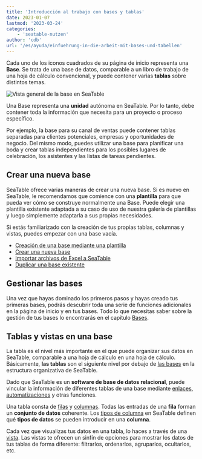 ```yaml
---
title: 'Introducción al trabajo con bases y tablas'
date: 2023-01-07
lastmod: '2023-03-24'
categories:
    - 'seatable-nutzen'
author: 'cdb'
url: '/es/ayuda/einfuehrung-in-die-arbeit-mit-bases-und-tabellen'
---
```


Cada uno de los iconos cuadrados de su página de inicio representa una **Base**. Se trata de una base de datos, comparable a un libro de trabajo de una hoja de cálculo convencional, y puede contener varias **tablas** sobre distintos temas.

![Vista general de la base en SeaTable](https://seatable.io/wp-content/uploads/2023/01/base-overview.png)

Una Base representa una **unidad** autónoma en SeaTable. Por lo tanto, debe contener toda la información que necesita para un proyecto o proceso específico.

Por ejemplo, la base para su canal de ventas puede contener tablas separadas para clientes potenciales, empresas y oportunidades de negocio. Del mismo modo, puedes utilizar una base para planificar una boda y crear tablas independientes para los posibles lugares de celebración, los asistentes y las listas de tareas pendientes.

## Crear una nueva base

SeaTable ofrece varias maneras de crear una nueva base. Si es nuevo en SeaTable, le recomendamos que comience con una **plantilla** para que pueda ver cómo se construye normalmente una Base. Puede elegir una plantilla existente adaptada a su caso de uso de nuestra galería de plantillas y luego simplemente adaptarla a sus propias necesidades.

Si estás familiarizado con la creación de tus propias tablas, columnas y vistas, puedes empezar con una base vacía.

- [Creación de una base mediante una plantilla](https://seatable.io/es/docs/bases-verwalten/anlegen-einer-base-mithilfe-einer-vorlage/)
- [Crear una nueva base](https://seatable.io/es/docs/bases-verwalten/eine-neue-base-erstellen/)
- [Importar archivos de Excel a SeaTable](https://seatable.io/es/docs/import-von-daten/import-von-excel-dateien-in-seatable/)
- [Duplicar una base existente](https://seatable.io/es/docs/bases-verwalten/duplizieren-einer-bestehenden-base/)

## Gestionar las bases

Una vez que hayas dominado los primeros pasos y hayas creado tus primeras bases, podrás descubrir toda una serie de funciones adicionales en la página de inicio y en tus bases. Todo lo que necesitas saber sobre la gestión de tus bases lo encontrarás en el capítulo [Bases](https://seatable.io/es/docs/arbeiten-mit-bases/bases/).

## Tablas y vistas en una base

La tabla es el nivel más importante en el que puede organizar sus datos en SeaTable, comparable a una hoja de cálculo en una hoja de cálculo. Básicamente, **las tablas** son el siguiente nivel por debajo de [las bases](https://seatable.io/es/docs/arbeiten-mit-bases/bases/) en la estructura organizativa de SeaTable.

Dado que SeaTable es un **software de base de datos relacional**, puede vincular la información de diferentes tablas de una base mediante [enlaces](https://seatable.io/es/docs/verknuepfungen/wie-man-tabellen-in-seatable-miteinander-verknuepft/), [automatizaciones](https://seatable.io/es/docs/beispiel-automationen/eintraege-in-andere-tabellen-per-automation-hinzufuegen/) y otras funciones.

Una tabla consta de [filas](https://seatable.io/es/docs-category/seatable-nutzen/arbeiten-mit-zeilen) y [columnas](https://seatable.io/es/docs-category/seatable-nutzen/arbeiten-mit-spalten). Todas las entradas de una **fila** forman un **conjunto de datos** coherente. Los [tipos de columna](https://seatable.io/es/docs/arbeiten-mit-spalten/uebersicht-alle-spaltentypen/) en SeaTable definen qué **tipos de datos** se pueden introducir en una **columna**.

Cada vez que visualizas tus datos en una tabla, lo haces a través de una [vista](https://seatable.io/es/docs/grundlagen-von-ansichten/was-ist-eine-ansicht/). Las vistas te ofrecen un sinfín de opciones para mostrar los datos de tus tablas de forma diferente: filtrarlos, ordenarlos, agruparlos, ocultarlos, etc.

